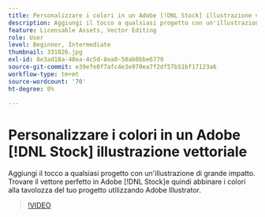 ```yaml
---
title: Personalizzare i colori in un Adobe [!DNL Stock] illustrazione vettoriale
description: Aggiungi il tocco a qualsiasi progetto con un'illustrazione di grande impatto. Trovare il vettore perfetto in Adobe [!DNL Stock]e quindi abbinare i colori alla tavolozza del tuo progetto utilizzando Adobe Illustrator
feature: Licensable Assets, Vector Editing
role: User
level: Beginner, Intermediate
thumbnail: 331826.jpg
exl-id: 8e3ad18a-48ea-4c5d-8ea0-50ab0bbe6779
source-git-commit: e39efe0f7afc4e3e970ea7f2df57b51bf17123a6
workflow-type: tm+mt
source-wordcount: '70'
ht-degree: 0%

---
```


# Personalizzare i colori in un Adobe [!DNL Stock] illustrazione vettoriale

Aggiungi il tocco a qualsiasi progetto con un&#39;illustrazione di grande impatto. Trovare il vettore perfetto in Adobe [!DNL Stock]e quindi abbinare i colori alla tavolozza del tuo progetto utilizzando Adobe Illustrator.

>[!VIDEO](https://video.tv.adobe.com/v/331826?hidetitle=true)
